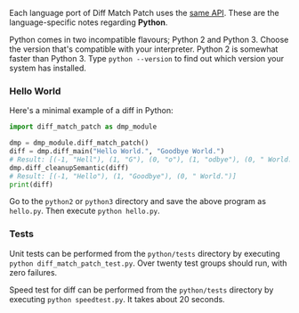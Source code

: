 Each language port of Diff Match Patch uses the [same API](API).  These are the language-specific notes regarding **Python**.

Python comes in two incompatible flavours; Python 2 and Python 3.  Choose the version that's compatible with your interpreter.  Python 2 is somewhat faster than Python 3.  Type `python --version` to find out which version your system has installed.

### Hello World

Here's a minimal example of a diff in Python:

```python
import diff_match_patch as dmp_module

dmp = dmp_module.diff_match_patch()
diff = dmp.diff_main("Hello World.", "Goodbye World.")
# Result: [(-1, "Hell"), (1, "G"), (0, "o"), (1, "odbye"), (0, " World.")]
dmp.diff_cleanupSemantic(diff)
# Result: [(-1, "Hello"), (1, "Goodbye"), (0, " World.")]
print(diff)
```

Go to the `python2` or `python3` directory and save the above program as `hello.py`.  Then execute `python hello.py`.

### Tests

Unit tests can be performed from the `python/tests` directory by executing `python diff_match_patch_test.py`.  Over twenty test groups should run, with zero failures.

Speed test for diff can be performed from the `python/tests` directory by executing `python speedtest.py`.  It takes about 20 seconds.